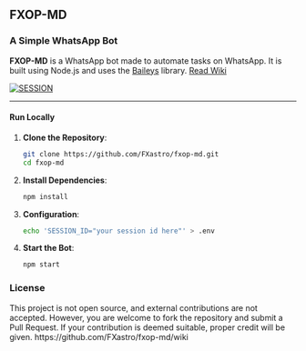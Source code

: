 ## FXOP-MD

### A Simple WhatsApp Bot

**FXOP-MD** is a WhatsApp bot made to automate tasks on WhatsApp. It is built using Node.js and uses the [Baileys](https://github.com/adiwajshing/Baileys) library.
[Read Wiki](https://github.com/FXastro/fxop-md/wiki)

<a href='https://session-id-rz4x.onrender.com' target="_blank"><img alt='SESSION' src='https://img.shields.io/badge/GET SESSION-100000?style=for-the-badge&logo=scan&logoColor=white&labelColor=black&color=blue'/></a>

---

#### Run Locally

1. **Clone the Repository**:

   ```bash
   git clone https://github.com/FXastro/fxop-md.git
   cd fxop-md
   ```

2. **Install Dependencies**:

   ```bash
   npm install
   ```

3. **Configuration**:

   ```bash
   echo 'SESSION_ID="your session id here"' > .env
   ```

4. **Start the Bot**:

   ```bash
   npm start
   ```

### License

<p>This project is not open source, and external contributions are not accepted. However, you are welcome to fork the repository and submit a Pull Request. If your contribution is deemed suitable, proper credit will be given. 
https://github.com/FXastro/fxop-md/wiki</p>
